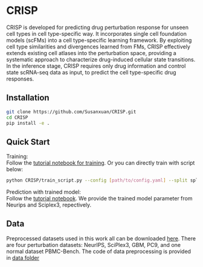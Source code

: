 # CRISP
CRISP is developed for predicting drug perturbation response for unseen cell types in cell type-specific way. It incorporates single cell foundation models (scFMs) into a cell type-specific learning framework. By exploiting cell type similarities and divergences learned from FMs, CRISP effectively extends existing cell atlases into the perturbation space, providing a systematic approach to characterize drug-induced cellular state transitions. In the inference stage, CRISP requires only drug information and control state scRNA-seq data as input, to predict the cell type-specific drug responses.

## Installation

```bash
git clone https://github.com/Susanxuan/CRISP.git
cd CRISP
pip install -e .
```

## Quick Start

Training: \
Follow the [tutorial notebook for training](/tutorials/training.ipynb). Or you can directly train with script below:

```bash
python CRISP/train_script.py --config [path/to/config.yaml] --split split --seed 0 --savedir [path/to/save/folder]
```

Prediction with trained model: \
Follow the [tutorial notebook](/tutorials/zeroshot_prediction.ipynb). We provide the trained model parameter from Neurips and Sciplex3, repectively.

## Data

Preprocessed datasets used in this work all can be downloaded [here](https://drive.google.com/drive/folders/1QWjmpYZMaqxfLwIeLjwoz-H9vX60udeu?usp=drive_link). There are four perturbation datasets: NeurIPS, SciPlex3, GBM, PC9, and one normal dataset PBMC-Bench. The code of data preprocessing is provided in [data folder](data/)






